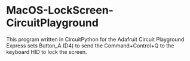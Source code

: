 # MacOS-LockScreen-CircuitPlayground
This program written in CircuitPython for the Adafruit Circuit Playground Express sets Button_A (D4) to send the Command+Control+Q to the keyboard HID to lock the screen.
